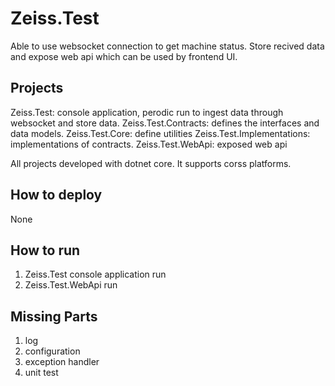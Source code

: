 # Zeiss.Test #
Able to use websocket connection to get machine status. Store recived data and expose web api which can be used by frontend UI.

## Projects ##
Zeiss.Test: console application, perodic run to ingest data through websocket and store data.
Zeiss.Test.Contracts: defines the interfaces and data models.
Zeiss.Test.Core: define utilities
Zeiss.Test.Implementations: implementations of contracts.
Zeiss.Test.WebApi: exposed web api

All projects developed with dotnet core. It supports corss platforms.


## How to deploy ##
None

## How to run ##
1. Zeiss.Test console application run
2. Zeiss.Test.WebApi run


## Missing Parts ##
1. log
2. configuration
3. exception handler
4. unit test
